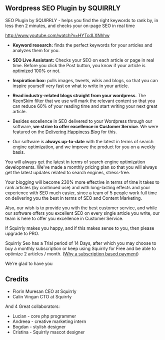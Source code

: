## Wordpress SEO Plugin by SQUIRRLY

SEO Plugin by SQUIRRLY - helps you find the right keywords to rank by, in less then 2 minutes, and checks your on-page SEO in real time

http://www.youtube.com/watch?v=HYTcdLXNhhw

 * <strong>Keyword research:</strong> finds the perfect keywords for your articles and analyzes them for you.

 * <strong>SEO Live Assistant:</strong> Checks your SEO on each article or page in real time. Before you click the Post button, you know if your article is  optimized 100% or not.

 * <strong>Inspiration box:</strong> pulls images, tweets, wikis and blogs, so that you can inspire yourself very fast on what to write in your article.

 * <strong>Read industry-related blogs straight from your wordpress</strong>. The KeenSkim filter that we use will mark the relevant content so that you can reduce 60% of your reading time and start writing your next great article.

 * Besides excellence in SEO delivered to your Wordpress through our software, <strong>we strive to offer excellence in Customer Service</strong>. We were featured on the <a title="Squirrly SEO in Delivering Happiness" href="http://www.deliveringhappiness.com/everyday-happiness-florin-squirrly-and-how-theyre-making-happy-work/" target="_blank">Delivering Happiness Blog</a> for this.

 * Our software is <strong>always up-to-date</strong> with the latest in terms of search engine optimization, and we improve the product for you on a weekly basis.

You will always get the latest in terms of search engine optimization developments. We've made a monthly pricing plan so that you will always get the latest updates related to search engines, stress-free.

Your blogging will become 230% more effective in terms of time it takes to rank articles (by continued use) and with long-lasting effects  and your experience with SEO much easier, since a team of 5 people work full time on delivering you the best in terms of SEO and Content Marketing.

Also, our wish is to provide you with the best customer service, and while our software offers you excellent SEO on every single article you write, our team is here to offer you excellence in Customer Service.

If Squirrly makes you happy, and if this makes sense to you, then please upgrade to PRO.

Squirrly Seo has a Trial period of 14 Days, after which you may choose to buy a monthly subscription or keep using Squirrly for Free and be able to optimize 2 articles / month. (<a href="http://www.florins.co/3_reasons_why_a_subscription_based_payment_keeps_you_safe_and_happy-pag397-article_id62026.html" title="Squirrly SEO" target="_blank">Why a subscription based payment</a>)

We're glad to have you


## Credits
* Florin Muresan CEO at Squirrly
* Calin Vingan CTO at Squirrly

And 4 Great collaborators:

* Lucian - core php programmer
* Andreea - creative marketing intern
* Bogdan - stylish designer
* Cristina  - Squirrly mascot designer


